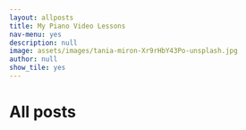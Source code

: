 ```yaml
---
layout: allposts
title: My Piano Video Lessons
nav-menu: yes
description: null
image: assets/images/tania-miron-Xr9rHbY43Po-unsplash.jpg
author: null
show_tile: yes
---
```


<h1>All posts</h1>
